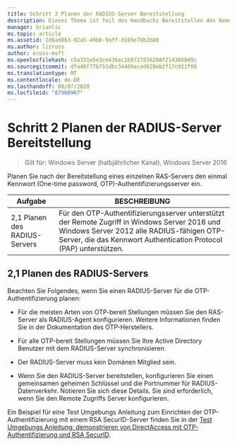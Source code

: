 ```yaml
---
title: Schritt 2 Planen der RADIUS-Server Bereitstellung
description: Dieses Thema ist Teil des Handbuchs Bereitstellen des Remote Zugriffs mit OTP-Authentifizierung in Windows Server 2016.
manager: brianlic
ms.topic: article
ms.assetid: 2d6ad863-02a5-49b0-9aff-d189e78b2b80
ms.author: lizross
author: eross-msft
ms.openlocfilehash: c5a331e5e3ce436ac1b9727556288f2143860d9c
ms.sourcegitcommit: dfa48f77b751dbc34409aced628eb2f17c912f08
ms.translationtype: MT
ms.contentlocale: de-DE
ms.lasthandoff: 08/07/2020
ms.locfileid: "87968967"
---
```

# <a name="step-2-plan-the-radius-server-deployment"></a>Schritt 2 Planen der RADIUS-Server Bereitstellung

>Gilt für: Windows Server (halbjährlicher Kanal), Windows Server 2016

Planen Sie nach der Bereitstellung eines einzelnen RAS-Servers den einmal Kennwort (One-time password, OTP)-Authentifizierungsserver ein.

|Aufgabe|BESCHREIBUNG|
|----|--------|
|2,1 Planen des RADIUS-Servers|Für den OTP-Authentifizierungsserver unterstützt der Remote Zugriff in Windows Server 2016 und Windows Server 2012 alle RADIUS-fähigen OTP-Server, die das Kennwort Authentication Protocol (PAP) unterstützen.|

## <a name="21-plan-the-radius-server"></a><a name="BKMK_1.1"></a>2,1 Planen des RADIUS-Servers
Beachten Sie Folgendes, wenn Sie einen RADIUS-Server für die OTP-Authentifizierung planen:

-   Für die meisten Arten von OTP-bereit Stellungen müssen Sie den RAS-Server als RADIUS-Agent konfigurieren. Weitere Informationen finden Sie in der Dokumentation des OTP-Herstellers.

-   Für alle OTP-bereit Stellungen müssen Sie Ihre Active Directory Benutzer mit dem RADIUS-Server synchronisieren.

-   Der RADIUS-Server muss kein Domänen Mitglied sein.

-   Wenn Sie den RADIUS-Server bereitstellen, konfigurieren Sie einen gemeinsamen geheimen Schlüssel und die Portnummer für RADIUS-Datenverkehr. Notieren Sie sich diese Details. Sie sind erforderlich, wenn Sie den Remote Zugriffs Server konfigurieren.

Ein Beispiel für eine Test Umgebungs Anleitung zum Einrichten der OTP-Authentifizierung mit einem RSA SecurID-Server finden Sie in der [Test Umgebungs Anleitung: demonstrieren von DirectAccess mit OTP-Authentifizierung und RSA SecurID](../../../directaccess/tlg-otp-securid/test-lab-guide-demonstrate-directaccess-with-otp-authentication-and-rsa-securid.md).



